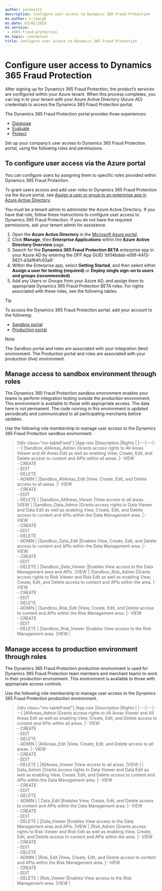 ```yaml
---
author: jackwi111
description: Configure user access to Dynamics 365 Fraud Protection
ms.author: v-jowigh
ms.date: 03/01/2019
ms.service:
 - d365-fraud-protection
ms.topic: conceptual
title: Configure user access to Dynamics 365 Fraud Protection
---
```



# Configure user access to Dynamics 365 Fraud Protection

After signing up for Dynamics 365 Fraud Protection, the product’s services are configured within your Azure tenant. When this process completes, you can log in to your tenant with your Azure Active Directory (Azure AD) credentials to access the Dynamics 365 Fraud Protection portal.

The Dynamics 365 Fraud Protection portal provides three experiences:

- [Diagnose](diagnose-experience.md)
- [Evaluate](evaluate-experience.md)
- [Protect](protect-experience.md)

Set up your company’s user access to Dynamics 365 Fraud Protection portal, using the following roles and permissions.

## To configure user access via the Azure portal

You can configure users by assigning them to specific roles provided within Dynamics 365 Fraud Protection.

To grant users access and add user roles to Dynamics 365 Fraud Protection via the Azure portal, see [Assign a user or group to an enterprise app in Azure Active Directory](https://docs.microsoft.com/azure/active-directory/manage-apps/assign-user-or-group-access-portal).

You must be a tenant admin to administer the Azure Active Directory. If you have that role, follow these instructions to configure user access to Dynamics 365 Fraud Protection. If you do not have the required permissions, ask your tenant admin for assistance.

1.	Open the **Azure Active Directory** in the [Microsoft Azure portal](https://portal.azure.com/#home).
1.	Click **Manage**, then **Enterprise Applications** within the **Azure Active Directory Overview** page.
1.	Search for the **Dynamics 365 Fraud Protection BETA** enterprise app in your Azure AD by entering the DFP App GUID ‘bf04bdab-e06f-44f3-9821-d3af64fc93a9’.
1.	Within the Enterprise app, select **Getting Started**, and then select either **Assign a user for testing (required)** or **Deploy single sign-on to users and groups (recommended)**.
1.	Add any Users or Groups from your Azure AD, and assign them to appropriate Dynamics 365 Fraud Protection BETA roles. For rights associated with these roles, see the following tables.

> [!TIP]
> To access the Dynamics 365 Fraud Protection portal, add your account to the following:

- [Sandbox portal](https://dfp.microsoft-int.com/)
- [Production portal](https://dfp.microsoft.com/)

> [!NOTE]
> The Sandbox portal and roles are associated with your integration (test) environment. The Production portal and roles are associated with your production (live) environment.

## Manage access to sandbox environment through roles

The Dynamics 365 Fraud Protection sandbox environment enables your teams to perform integration testing outside the production environment. This environment is available to those with appropriate access. The data here is not permanent. The code running in this environment is updated periodically and communicated to all participating merchants before updates.

Use the following role membership to manage user access to the Dynamics 365 Fraud Protection sandbox environment.

> [!div class="mx-tableFixed"]
> |App role   |Description   |Rights   |
> |---|---|---|
> |Sandbox_AllAreas_Admin   |Grants access rights to All Areas Viewer and All Areas Edit as well as enabling View, Create, Edit, and Delete access to content and APIs within all areas.   |- VIEW<br/>- CREATE<br/>- EDIT<br/>- DELETE<br/>- ADMIN |
> |Sandbox_AllAreas_Edit   |View, Create, Edit, and Delete access to all areas.   |- VIEW<br/>- CREATE<br/>- EDIT<br/>- DELETE   |
> |Sandbox_AllAreas_Viewer   |View access to all areas.   |VIEW   |
> |Sandbox_Data_Admin   |Grants access rights to Data Viewer and Data Edit as well as enabling View, Create, Edit, and Delete access to content and APIs within the Data Management area.   |- VIEW<br/>- CREATE<br/>- EDIT<br/>- DELETE<br/>- ADMIN   |
> |Sandbox_Data_Edit   |Enables View, Create, Edit, and Delete access to content and APIs within the Data Management area.   |- VIEW<br/>- CREATE<br/>- EDIT<br/>- DELETE  |
> |Sandbox_Data_Viewer   |Enables View access to the Data Management area and APIs.   |VIEW   |
> |Sandbox_Risk_Admin   |Grants access rights to Risk Viewer and Risk Edit as well as enabling View, Create, Edit, and Delete access to content and APIs within the <Risk> area.   |- VIEW<br/>- CREATE<br/>- EDIT<br/>- DELETE<br/>- ADMIN   |
> |Sandbox_Risk_Edit   |View, Create, Edit, and Delete access to content and APIs within the Risk Management area.   |- VIEW<br/>- CREATE<br/>- EDIT<br/>- DELETE   |
> |Sandbox_Risk_Viewer   |Enables View access to the Risk Management area.   |VIEW   |

## Manage access to production environment through roles

The Dynamics 365 Fraud Protection production environment is used for Dynamics 365 Fraud Protection team members and merchant teams to work in their production environment. This environment is available to those with appropriate access controls.

Use the following role membership to manage user access to the Dynamics 365 Fraud Protection production environment.

> [!div class="mx-tableFixed"]
> |App role   |Description   |Rights   |
> |---|---|---|
> |AllAreas_Admin   |Grants access rights to All Areas Viewer and All Areas Edit as well as enabling View, Create, Edit, and Delete access to content and APIs within all areas.   |- VIEW<br/>- CREATE<br/>- EDIT<br/>- DELETE<br/>- ADMIN  |
> |AllAreas_Edit   |View, Create, Edit, and Delete access to all areas.   |- VIEW<br/>- CREATE<br/>- EDIT<br/>- DELETE   |
> |AllAreas_Viewer   |View access to all areas.   |VIEW   |
> | Data_Admin   |Grants access rights to Data Viewer and Data Edit as well as enabling View, Create, Edit, and Delete access to content and APIs within the Data Management area.   |- VIEW<br/>- CREATE<br/>- EDIT<br/>- DELETE<br/>- ADMIN   |
> | Data_Edit   |Enables View, Create, Edit, and Delete access to content and APIs within the Data Management area.   |- VIEW<br/>- CREATE<br/>- EDIT<br/>- DELETE   |
> |Data_Viewer   |Enables View access to the Data Management area and APIs.   |VIEW   |
> |Risk_Admin   |Grants access rights to Risk Viewer and Risk Edit as well as enabling View, Create, Edit, and Delete access to content and APIs within the <Risk> area.   |- VIEW<br/>- CREATE<br/>- EDIT<br/>- DELETE<br/>- ADMIN   |
> |Risk_Edit   |View, Create, Edit, and Delete access to content and APIs within the Risk Management area.   |- VIEW<br/>- CREATE<br/>- EDIT<br/>- DELETE   |
> |Risk_Viewer   |Enables View access to the Risk Management area.   |VIEW   |
